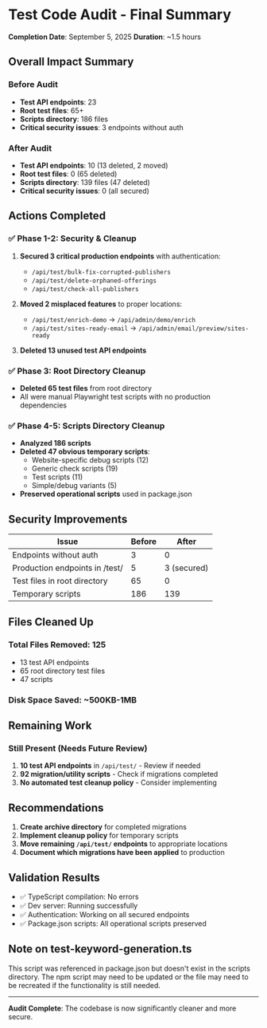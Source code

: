 # Test Code Audit - Final Summary
**Completion Date**: September 5, 2025
**Duration**: ~1.5 hours

## Overall Impact Summary

### Before Audit
- **Test API endpoints**: 23
- **Root test files**: 65+  
- **Scripts directory**: 186 files
- **Critical security issues**: 3 endpoints without auth

### After Audit
- **Test API endpoints**: 10 (13 deleted, 2 moved)
- **Root test files**: 0 (65 deleted)
- **Scripts directory**: 139 files (47 deleted)
- **Critical security issues**: 0 (all secured)

## Actions Completed

### ✅ Phase 1-2: Security & Cleanup
1. **Secured 3 critical production endpoints** with authentication:
   - `/api/test/bulk-fix-corrupted-publishers`
   - `/api/test/delete-orphaned-offerings`
   - `/api/test/check-all-publishers`

2. **Moved 2 misplaced features** to proper locations:
   - `/api/test/enrich-demo` → `/api/admin/demo/enrich`
   - `/api/test/sites-ready-email` → `/api/admin/email/preview/sites-ready`

3. **Deleted 13 unused test API endpoints**

### ✅ Phase 3: Root Directory Cleanup
- **Deleted 65 test files** from root directory
- All were manual Playwright test scripts with no production dependencies

### ✅ Phase 4-5: Scripts Directory Cleanup  
- **Analyzed 186 scripts**
- **Deleted 47 obvious temporary scripts**:
  - Website-specific debug scripts (12)
  - Generic check scripts (19)
  - Test scripts (11)
  - Simple/debug variants (5)
- **Preserved operational scripts** used in package.json

## Security Improvements

| Issue | Before | After |
|-------|--------|-------|
| Endpoints without auth | 3 | 0 |
| Production endpoints in /test/ | 5 | 3 (secured) |
| Test files in root directory | 65 | 0 |
| Temporary scripts | 186 | 139 |

## Files Cleaned Up

### Total Files Removed: 125
- 13 test API endpoints
- 65 root directory test files
- 47 scripts

### Disk Space Saved: ~500KB-1MB

## Remaining Work

### Still Present (Needs Future Review)
1. **10 test API endpoints** in `/api/test/` - Review if needed
2. **92 migration/utility scripts** - Check if migrations completed
3. **No automated test cleanup policy** - Consider implementing

## Recommendations

1. **Create archive directory** for completed migrations
2. **Implement cleanup policy** for temporary scripts
3. **Move remaining `/api/test/` endpoints** to appropriate locations
4. **Document which migrations have been applied** to production

## Validation Results
- ✅ TypeScript compilation: No errors
- ✅ Dev server: Running successfully
- ✅ Authentication: Working on all secured endpoints
- ✅ Package.json scripts: All operational scripts preserved

## Note on test-keyword-generation.ts
This script was referenced in package.json but doesn't exist in the scripts directory. The npm script may need to be updated or the file may need to be recreated if the functionality is still needed.

---
**Audit Complete**: The codebase is now significantly cleaner and more secure.